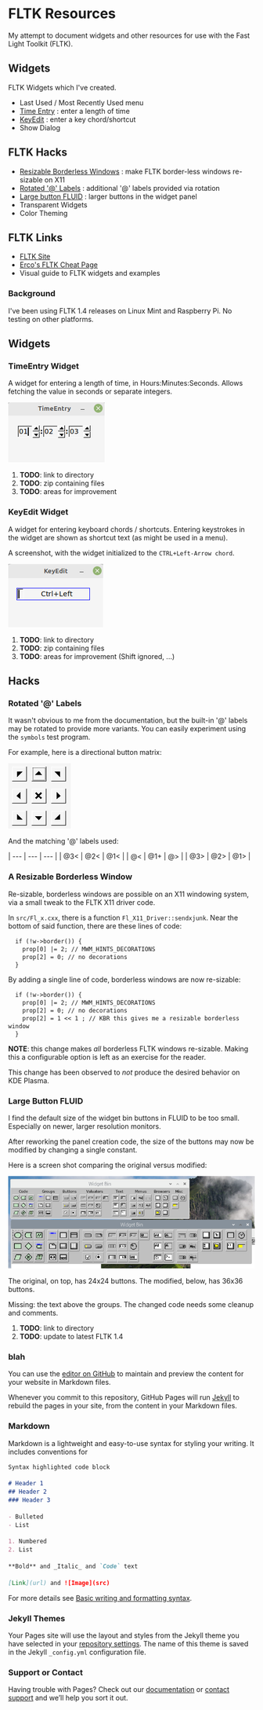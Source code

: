 # FLTK Resources

My attempt to document widgets and other resources for use with the Fast Light Toolkit (FLTK).


## Widgets

FLTK Widgets which I've created.

- Last Used / Most Recently Used menu
- [Time Entry](#TimeEntry) : enter a length of time
- [KeyEdit](#KeyEdit) : enter a key chord/shortcut
- Show Dialog

## FLTK Hacks

- [Resizable Borderless Windows](#ResizeBorderless) : make FLTK border-less windows re-sizable on X11
- [Rotated '@' Labels](#RotateAtLabel) : additional '@' labels provided via rotation
- [Large button FLUID](#LargeFLUID) : larger buttons in the widget panel
- Transparent Widgets
- Color Theming

## FLTK Links

- [FLTK Site](fltk.org)
- [Erco's FLTK Cheat Page](https://www.seriss.com/people/erco/fltk/)
- Visual guide to FLTK widgets and examples

### Background

I've been using FLTK 1.4 releases on Linux Mint and Raspberry Pi. No testing on other platforms.

## Widgets

<A Name="TimeEntry"></A>
### TimeEntry Widget

A widget for entering a length of time, in Hours:Minutes:Seconds. Allows fetching the value in seconds or separate integers.

![TimeEntry Screencap](./TimeEntry.png)

1. **TODO**: link to directory
1. **TODO**: zip containing files
1. **TODO**: areas for improvement

<A Name="KeyEdit"></A>
### KeyEdit Widget

A widget for entering keyboard chords / shortcuts. Entering keystrokes in the widget are shown as shortcut text (as might be used in a menu).

A screenshot, with the widget initialized to the `CTRL+Left-Arrow chord`.

![KeyEdit Screencap](./KeyEdit.png)

1. **TODO**: link to directory
1. **TODO**: zip containing files
1. **TODO**: areas for improvement (Shift ignored, ...)


## Hacks

<A Name="RotateAtLabel"></A>
### Rotated '@' Labels

It wasn't obvious to me from the documentation, but the built-in '@' labels may be rotated to provide 
more variants. You can easily experiment using the `symbols` test program.

For example, here is a directional button matrix:

![Directional button matrix](./directional.png)

And the matching '@' labels used:

| --- | --- | --- |
| @3< | @2< | @1< |
| @<  | @1+ | @>  |
| @3> | @2> | @1> |

<A Name="ResizeBorderless"></A>
### A Resizable Borderless Window

Re-sizable, borderless windows are possible on an X11 windowing system, via a small tweak to the FLTK X11 driver code.

In `src/Fl_x.cxx`, there is a function `Fl_X11_Driver::sendxjunk`. Near the bottom of said function, there are these lines of code:
```
  if (!w->border()) {
    prop[0] |= 2; // MWM_HINTS_DECORATIONS
    prop[2] = 0; // no decorations
  }
```
By adding a single line of code, borderless windows are now re-sizable:
```
  if (!w->border()) {
    prop[0] |= 2; // MWM_HINTS_DECORATIONS
    prop[2] = 0; // no decorations
    prop[2] = 1 << 1 ; // KBR this gives me a resizable borderless window
  }
```
**NOTE**: this change makes _all_ borderless FLTK windows re-sizable. Making this a configurable option is left as an exercise for the reader.

This change has been observed to _not_ produce the desired behavior on KDE Plasma.

<A Name="LargeFLUID"></A>
### Large Button FLUID

I find the default size of the widget bin buttons in FLUID to be too small. Especially on newer, larger resolution monitors.

After reworking the panel creation code, the size of the buttons may now be modified by changing a single constant.

Here is a screen shot comparing the original versus modified:

![FLUID](./fluid_large_buttons.png)

The original, on top, has 24x24 buttons. The modified, below, has 36x36 buttons.

Missing: the text above the groups. The changed code needs some cleanup and comments.

1. **TODO**: link to directory
1. **TODO**: update to latest FLTK 1.4

### blah

You can use the [editor on GitHub](https://github.com/fire-eggs/fltk-widgets/edit/main/docs/index.md) to maintain and preview the content for your website in Markdown files.

Whenever you commit to this repository, GitHub Pages will run [Jekyll](https://jekyllrb.com/) to rebuild the pages in your site, from the content in your Markdown files.




### Markdown

Markdown is a lightweight and easy-to-use syntax for styling your writing. It includes conventions for

```markdown
Syntax highlighted code block

# Header 1
## Header 2
### Header 3

- Bulleted
- List

1. Numbered
2. List

**Bold** and _Italic_ and `Code` text

[Link](url) and ![Image](src)
```

For more details see [Basic writing and formatting syntax](https://docs.github.com/en/github/writing-on-github/getting-started-with-writing-and-formatting-on-github/basic-writing-and-formatting-syntax).

### Jekyll Themes

Your Pages site will use the layout and styles from the Jekyll theme you have selected in your [repository settings](https://github.com/fire-eggs/fltk-widgets/settings/pages). The name of this theme is saved in the Jekyll `_config.yml` configuration file.

### Support or Contact

Having trouble with Pages? Check out our [documentation](https://docs.github.com/categories/github-pages-basics/) or [contact support](https://support.github.com/contact) and we’ll help you sort it out.
